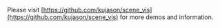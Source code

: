 Please visit [https://github.com/kujason/scene_vis](https://github.com/kujason/scene_vis) for more demos and information.
